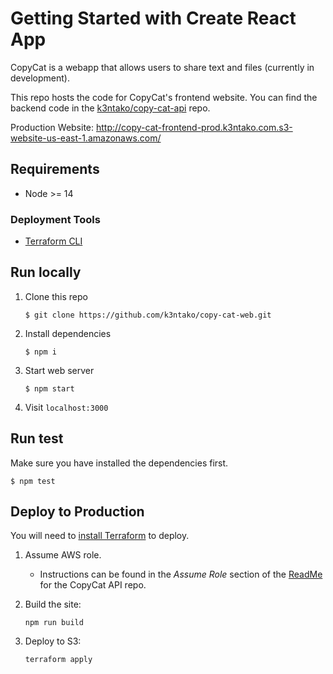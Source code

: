 # Getting Started with Create React App

CopyCat is a webapp that allows users to share text and files (currently in development).

This repo hosts the code for CopyCat's frontend website. You can find the backend code in the [k3ntako/copy-cat-api](https://github.com/k3ntako/copy-cat-api) repo.

Production Website: <http://copy-cat-frontend-prod.k3ntako.com.s3-website-us-east-1.amazonaws.com/>

## Requirements

- Node >= 14

### Deployment Tools

- [Terraform CLI](https://learn.hashicorp.com/tutorials/terraform/install-cli?in=terraform/aws-get-started)

## Run locally

1. Clone this repo

   ```
   $ git clone https://github.com/k3ntako/copy-cat-web.git
   ```

2. Install dependencies
   ```
   $ npm i
   ```
3. Start web server
   ```
   $ npm start
   ```
4. Visit `localhost:3000`

## Run test

Make sure you have installed the dependencies first.

```
$ npm test
```

## Deploy to Production

You will need to [install Terraform](https://learn.hashicorp.com/tutorials/terraform/install-cli?in=terraform/aws-get-started) to deploy.

1. Assume AWS role.

   - Instructions can be found in the _Assume Role_ section of the [ReadMe](https://github.com/k3ntako/copy-cat-api/blob/main/ReadMe.md) for the CopyCat API repo.

2. Build the site:
   ```
   npm run build
   ```
3. Deploy to S3:
   ```
   terraform apply
   ```
